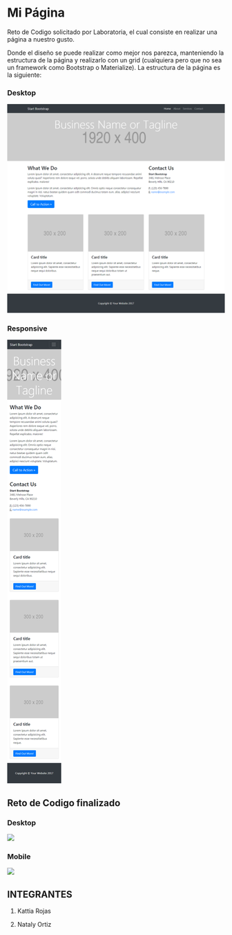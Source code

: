 # __Mi Página__

Reto de Codigo solicitado por Laboratoria, el cual consiste en realizar una página a nuestro gusto.

Donde el diseño se puede realizar como mejor nos parezca, manteniendo la estructura de la página y realizarlo con un grid (cualquiera pero que no sea un framework como Bootstrap o Materialize). La estructura de la página es la siguiente:


### __Desktop__

![](assets/images/desktop.png)


### __Responsive__

![](assets/images/responsive.png)

## __Reto de Codigo finalizado__

### __Desktop__

![](assets/images/.png)

### __Mobile__

![](assets/images/.png)


## __INTEGRANTES__

1.  Kattia Rojas

2.  Nataly Ortiz 
